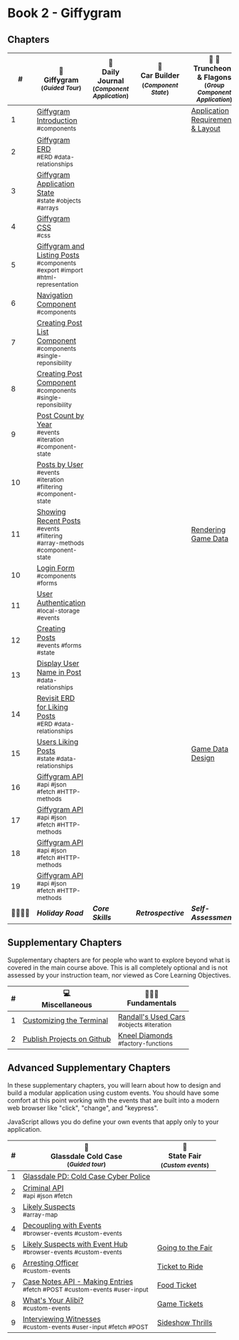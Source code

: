 # Book 2 - Giffygram

## Chapters

| #  | 🌠 <br/> Giffygram <br/> <sub>(_Guided Tour_)</sub> | 📔 <br/> Daily Journal <br/> <sub>(_Component Application_)</sub> | 🎢 <br/> Car Builder <sub> <br/> (_Component State_)</sub> | 🏏 🍺 <br/>Truncheons &amp; Flagons <br/> <sub>(_Group Component Application_)</sub>|
|--|--|--|--|--|
| 1 | [Giffygram Introduction](./chapters/GG_INTRO.md)  <br/> <sub style="font-size:0.85rem;">#components</sub> |  |  | [Application Requirements & Layout](./chapters/TF_STRUCTURE_LAYOUT.md) |
| 2 | [Giffygram ERD](./chapters/GG_ERD.md) <br/> <sub style="font-size:0.85rem;">#ERD #data-relationships</sub> |  |  |  |
| 3 | [Giffygram Application State](./chapters/GG_STATE_STORE.md) <br/> <sub style="font-size:0.85rem;">#state #objects #arrays</sub> |  |  |  |
| 4 | [Giffygram CSS](./chapters/GG_STYLES.md) <br/> <sub style="font-size:0.85rem;">#css</sub> |  |  |  |
| 5 | [Giffygram and Listing Posts](./chapters/GG_POST_STATE_ITERATION.md) <br/> <sub style="font-size:0.85rem;">#components #export #import #html-representation</sub> |  |  |  |
| 6 | [Navigation Component](./chapters/GG_NAVBAR.md) <br/> <sub style="font-size:0.85rem;">#components</sub> |  |  |  |
| 7 | [Creating Post List Component](./chapters/GG_POST_LIST.md) <br/> <sub style="font-size:0.85rem;">#components #single-reponsibility</sub> |  |  |  |
| 8 | [Creating Post Component](./chapters/GG_POST_LIST.md) <br/> <sub style="font-size:0.85rem;">#components #single-reponsibility</sub> |  |  |  |
| 9 | [Post Count by Year](./chapters/GG_POST_FILTERING.md) <br/> <sub style="font-size:0.85rem;">#events #iteration #component-state</sub> |  |  |  |
| 10 | [Posts by User](./chapters/GG_POST_FILTERING.md) <br/> <sub style="font-size:0.85rem;">#events #iteration #filtering #component-state</sub> |  |  |  |
| 11 | [Showing Recent Posts](./chapters/GG_RECENT_POSTS.md) <br/> <sub style="font-size:0.85rem;">#events #filtering #array-methods #component-state</sub> |  |  | [Rendering Game Data](./chapters/TF_GAME_RENDER.md) |
| 10 | [Login Form](./chapters/GG_LOGIN_FORM.md) <br/> <sub style="font-size:0.85rem;">#components #forms</sub> |  |  |  |
| 11 | [User Authentication](./chapters/GG_AUTH.md) <br/> <sub style="font-size:0.85rem;">#local-storage #events</sub> |  |  |  |
| 12 | [Creating Posts](./chapters/GG_POST_CREATION.md) <br/> <sub style="font-size:0.85rem;">#events #forms #state</sub> |  |  |  |
| 13 | [Display User Name in Post](./chapters/GG_JOIN_USER.md) <br/> <sub style="font-size:0.85rem;">#data-relationships</sub> |  |  |  |
| 14 | [Revisit ERD for Liking Posts](./chapters/ERD.md) <br/> <sub style="font-size:0.85rem;">#ERD #data-relationships</sub> |  |  |  |
| 15 | [Users Liking Posts](./chapters/GG_LIKES_STATE.md) <br/> <sub style="font-size:0.85rem;">#state #data-relationships</sub> |  |  | [Game Data Design](./chapters/TF_GAME_DATA.md) |
| 16 | [Giffygram API](./chapters/GG_API.md) <br/> <sub style="font-size:0.85rem;">#api #json #fetch #HTTP-methods</sub> |  |  |  |
| 17 | [Giffygram API](./chapters/GG_API.md) <br/> <sub style="font-size:0.85rem;">#api #json #fetch #HTTP-methods</sub> |  |  |  |
| 18 | [Giffygram API](./chapters/GG_API.md) <br/> <sub style="font-size:0.85rem;">#api #json #fetch #HTTP-methods</sub> |  |  |  |
| 19 | [Giffygram API](./chapters/GG_API.md) <br/> <sub style="font-size:0.85rem;">#api #json #fetch #HTTP-methods</sub> |  |  |  |
| 👨‍👨‍👦‍👦 | **_Holiday Road_** | **_Core Skills_** | **_Retrospective_** | **_Self-Assessment_** |

## Supplementary Chapters

Supplementary chapters are for people who want to explore  beyond what is covered in the main course above. This is all completely optional and is not assessed by your instruction team, nor viewed as Core Learning Objectives.

| #  | 💻 <br/> Miscellaneous | 🏋🏽‍♂️ <br/> Fundamentals
|--|--|--|
| 1 | [Customizing the Terminal](./chapters/CLI_PERSONALIZATION.md) | [Randall's Used Cars](./chapters/JS_OBJECT_METHODS.md) <br/> <sub style="font-size:0.85rem;">#objects #iteration</sub> |
| 2 | [Publish Projects on Github](./chapters/GITHUB_PUBLISH.md) | [Kneel Diamonds](./chapters/JS_FACTORY_FUNCTION.md) <br/> <sub style="font-size:0.85rem;">#factory-functions</sub> |

## Advanced Supplementary Chapters

In these supplementary chapters, you will learn about how to design and build a modular application using custom events. You should have some comfort at this point working with the events that are built into a modern web browser like "click", "change", and "keypress".

JavaScript allows you do define your own events that apply only to your application.

| #  | 🚓 <br/> Glassdale Cold Case <br/> <sub>(_Guided tour_)</sub> | 🎢 <br/> State Fair <sub> <br/> (_Custom events_)</sub>
|--|--|--|
| 1 | [Glassdale PD: Cold Case Cyber Police](./chapters/GLASSDALE_PD_INTRO.md) | |
| 2 | [Criminal API](./chapters/GLASSDALE_CRIMINAL_API.md) <br/> <sub style="font-size:0.85rem;">#api #json #fetch</sub> |  |
| 3 | [Likely Suspects](./chapters/GLASSDALE_CRIMINAL_HISTORY.md) <br/> <sub style="font-size:0.85rem;">#array-map</sub> |  |
| 4 | [Decoupling with Events](./chapters/GLASSDALE_DECOUPLING.md) <br/> <sub style="font-size:0.85rem;">#browser-events #custom-events</sub>|  |
| 5 | [Likely Suspects with Event Hub](./chapters/GLASSDALE_EVENT_HUB.md) <br/> <sub style="font-size:0.85rem;">#browser-events #custom-events</sub>| [Going to the Fair](./chapters/SF_SETUP.md) |
| 6 | [Arresting Officer](./chapters/GLASSDALE_ARRESTING_OFFICERS.md) <br/> <sub style="font-size:0.85rem;">#custom-events</sub> | [Ticket to Ride](./chapters/SF_RIDE_TICKET.md) |
| 7 | [Case Notes API - Making Entries](./chapters/GLASSDALE_NOTES_API.md) <br/> <sub style="font-size:0.85rem;">#fetch #POST #custom-events #user-input</sub> | [Food Ticket](./chapters/SF_FOOD_TICKET.md) |
| 8 | [What's Your Alibi?](./chapters/GLASSDALE_ALIBI.md) <br/> <sub style="font-size:0.85rem;">#custom-events</sub>| [Game Tickets](./chapters/SF_GAME_TICKET.md) |
| 9 | [Interviewing Witnesses](./chapters/GLASSDALE_WITNESSES.md) <br/> <sub style="font-size:0.85rem;">#custom-events #user-input #fetch #POST</sub> | [Sideshow Thrills](./chapters/SF_SIDESHOW_TICKET.md) |